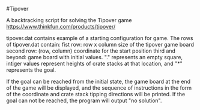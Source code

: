 #Tipover

A backtracking script for solving the Tipover game https://www.thinkfun.com/products/tipover/

tipover.dat contains example of a starting configuration for game. 
The rows of tipover.dat contain:
fist row: row x column size of the tipover game board
second row: (row, column) coordinate for the start position
third and beyond: game board with initial values. "." represents an empty square, intiger values represent heights of crate stacks at that location, and "\*" represents the goal. 

If the goal can be reached from the initial state, the game board at the end of the game will be displayed, and the sequence of instructions in the form of the coordinate and crate stack tipping directions will be printed. If the goal can not be reached, the program will output "no solution".